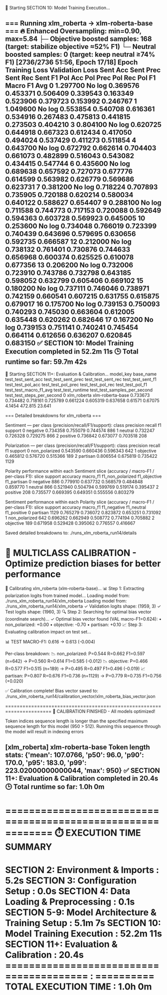 🚀 Starting SECTION 10: Model Training Execution...

=== Running xlm_roberta -> xlm-roberta-base ===
🔥 Enhanced Oversampling: min=0.90, max=5.84
   ├─ Objective boosted samples: 168 (target: stabilize objective ≈52% F1)
   └─ Neutral boosted samples: 0 (target: keep neutral ≥74% F1)
 [2736/2736 51:56, Epoch 17/18]
Epoch	Training Loss	Validation Loss	Sent Acc	Sent Prec	Sent Rec	Sent F1	Pol Acc	Pol Prec	Pol Rec	Pol F1	Macro F1 Avg
0	1.297700	No log	0.369576	0.453371	0.506409	0.339543	0.163349	0.523906	0.379723	0.153992	0.246767
1	1.049600	No log	0.553854	0.540708	0.616361	0.534916	0.267483	0.475813	0.441815	0.273503	0.404210
3	0.804100	No log	0.620725	0.644918	0.667323	0.612434	0.417050	0.494024	0.537429	0.411273	0.511854
4	0.643700	No log	0.672792	0.662614	0.704403	0.661073	0.482899	0.516043	0.543082	0.434415	0.547744
6	0.435600	No log	0.689638	0.657592	0.727073	0.677776	0.614599	0.563982	0.626779	0.569686	0.623731
7	0.381200	No log	0.718224	0.707893	0.735905	0.720188	0.620214	0.580034	0.640122	0.588627	0.654407
9	0.288100	No log	0.711588	0.744773	0.717153	0.720088	0.592649	0.594363	0.603728	0.569923	0.645005
10	0.253600	No log	0.734048	0.766019	0.723399	0.740439	0.643696	0.579695	0.630656	0.592735	0.666587
12	0.212000	No log	0.738132	0.761401	0.730876	0.744633	0.656968	0.600374	0.625525	0.610078	0.677356
13	0.206200	No log	0.732006	0.723910	0.743786	0.732798	0.643185	0.598052	0.632799	0.605406	0.669102
15	0.180200	No log	0.737111	0.746046	0.738971	0.742159	0.660541	0.607215	0.631755	0.615875	0.679017
16	0.175700	No log	0.739153	0.750093	0.740293	0.745030	0.663604	0.612005	0.635448	0.620262	0.682646
17	0.167200	No log	0.739153	0.751141	0.740241	0.745454	0.664114	0.612656	0.636207	0.620845	0.683150
✅ SECTION 10: Model Training Execution completed in 52.2m 11s
🕒 Total runtime so far: 59.7m 42s
------------------------------------------------------------

🚀 Starting SECTION 11+: Evaluation & Calibration...
model_key	base_name	test_test_sent_acc	test_test_sent_prec	test_test_sent_rec	test_test_sent_f1	test_test_pol_acc	test_test_pol_prec	test_test_pol_rec	test_test_pol_f1	test_test_macro_f1_avg	test_test_runtime	test_test_samples_per_second	test_test_steps_per_second
0	xlm_roberta	xlm-roberta-base	0.733673	0.734482	0.718161	0.725789	0.661224	0.605319	0.637658	0.61571	0.67075	4.1454	472.815	23.641

=== Detailed breakdowns for xlm_roberta ===

Sentiment — per class (precision/recall/F1/support):
class	precision	recall	f1	support
0	negative	0.734358	0.755079	0.744574	886
1	neutral	0.732247	0.726328	0.729275	866
2	positive	0.736842	0.673077	0.703518	208

Polarization — per class (precision/recall/F1/support):
class	precision	recall	f1	support
0	non_polarized	0.543590	0.660436	0.596343	642
1	objective	0.465812	0.576720	0.515366	189
2	partisan	0.806554	0.675819	0.735422	1129

Polarity performance within each Sentiment slice (accuracy / macro-F1 / per-class F1):
slice	support	accuracy	macro_f1	f1_non_polarized	f1_objective	f1_partisan
0	negative	886	0.779910	0.637732	0.568579	0.484848	0.859770
1	neutral	866	0.521940	0.504794	0.599769	0.519174	0.395437
2	positive	208	0.735577	0.669395	0.649351	0.555556	0.803279

Sentiment performance within each Polarity slice (accuracy / macro-F1 / per-class F1):
slice	support	accuracy	macro_f1	f1_negative	f1_neutral	f1_positive
0	partisan	1129	0.765279	0.736072	0.823872	0.653251	0.731092
1	non_polarized	642	0.696262	0.662949	0.508772	0.774194	0.705882
2	objective	189	0.671958	0.529428	0.395062	0.776557	0.416667

Saved detailed breakdowns to: ./runs_xlm_roberta_run14/details


🎯 MULTICLASS CALIBRATION - Optimize prediction biases for better performance
======================================================================

🔧 Calibrating xlm_roberta (xlm-roberta-base)...
📊 Step 1: Extracting polarization logits from trained model...
   Loading model from: ./runs_xlm_roberta_run14/xlm_roberta
   Loading model from: ./runs_xlm_roberta_run14/xlm_roberta
   ✓ Validation logits shape: (1959, 3)
   ✓ Test logits shape: (1960, 3)
🔍 Step 2: Searching for optimal bias vector (coordinate search)...
   ✓ Optimal bias vector found (VAL macro-F1=0.624):
      • non_polarized: +0.00
      •     objective: -0.70
      •      partisan: +0.10
📈 Step 3: Evaluating calibration impact on test set...

   📊 TEST MACRO-F1: 0.616 → 0.613 (-0.004)

   Per-class breakdown:
   📉 non_polarized: P=0.544 R=0.662 F1=0.597 (n=642)  →  P=0.560 R=0.614 F1=0.585 (-0.012)
   📉     objective: P=0.466 R=0.577 F1=0.515 (n=189)  →  P=0.495 R=0.497 F1=0.496 (-0.019)
   📈      partisan: P=0.807 R=0.676 F1=0.736 (n=1129)  →  P=0.779 R=0.735 F1=0.756 (+0.020)

✅ Calibration complete! Bias vector saved to:
   ./runs_xlm_roberta_run14/calibration_vector/xlm_roberta_bias_vector.json

======================================================================
🎉 CALIBRATION FINISHED - All models optimized!

Token indices sequence length is longer than the specified maximum sequence length for this model (950 > 512). Running this sequence through the model will result in indexing errors

[xlm_roberta] xlm-roberta-base
Token length stats: {'mean': 107.0766, 'p50': 96.0, 'p90': 170.0, 'p95': 183.0, 'p99': 223.02000000000044, 'max': 950}
✅ SECTION 11+: Evaluation & Calibration completed in 20.4s
🕒 Total runtime so far: 1.0h 0m
------------------------------------------------------------

============================================================
⏱️  EXECUTION TIME SUMMARY
============================================================
SECTION 2: Environment & Imports         : 5.2s
SECTION 3: Configuration Setup           : 0.0s
SECTION 4: Data Loading & Preprocessing  : 0.1s
SECTION 5-9: Model Architecture & Training Setup : 5.1m 7s
SECTION 10: Model Training Execution     : 52.2m 11s
SECTION 11+: Evaluation & Calibration    : 20.4s
======================================== : ==========
TOTAL EXECUTION TIME                     : 1.0h 0m
============================================================